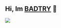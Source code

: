 ## Hi, Im [BADTRY](https://godbadtry.github.io/) 👋

<img src="https://github.com/godBADTRY/godBADTRY/tree/main/img/BADTRY.png">
